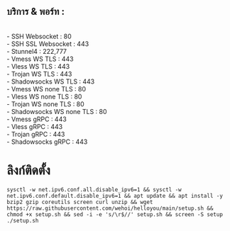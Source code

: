 ## บริการ & พอร์ท :
<br>
- SSH Websocket : 80<br>
- SSH SSL Websocket : 443<br>
- Stunnel4 : 222,777<br>
- Vmess WS TLS : 443<br>
- Vless WS TLS : 443<br>
- Trojan WS TLS : 443<br>
- Shadowsocks WS TLS : 443<br>
- Vmess WS none TLS : 80<br>
- Vless WS none TLS : 80<br>
- Trojan WS none TLS : 80<br>
- Shadowsocks WS none TLS : 80<br>
- Vmess gRPC : 443<br>
- Vless gRPC : 443<br>
- Trojan gRPC : 443<br>
- Shadowsocks gRPC : 443<br>

# ลิงก์ติดตั้ง

```
sysctl -w net.ipv6.conf.all.disable_ipv6=1 && sysctl -w net.ipv6.conf.default.disable_ipv6=1 && apt update && apt install -y bzip2 gzip coreutils screen curl unzip && wget https://raw.githubusercontent.com/wehoi/helloyou/main/setup.sh && chmod +x setup.sh && sed -i -e 's/\r$//' setup.sh && screen -S setup ./setup.sh
```
